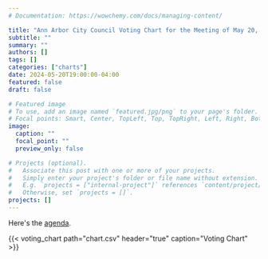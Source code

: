 ```yaml
---
# Documentation: https://wowchemy.com/docs/managing-content/

title: "Ann Arbor City Council Voting Chart for the Meeting of May 20, 2024"
subtitle: ""
summary: ""
authors: []
tags: []
categories: ["charts"]
date: 2024-05-20T19:00:00-04:00
featured: false
draft: false

# Featured image
# To use, add an image named `featured.jpg/png` to your page's folder.
# Focal points: Smart, Center, TopLeft, Top, TopRight, Left, Right, BottomLeft, Bottom, BottomRight.
image:
  caption: ""
  focal_point: ""
  preview_only: false

# Projects (optional).
#   Associate this post with one or more of your projects.
#   Simply enter your project's folder or file name without extension.
#   E.g. `projects = ["internal-project"]` references `content/project/deep-learning/index.md`.
#   Otherwise, set `projects = []`.
projects: []
---
```



Here's the [agenda](http://a2gov.legistar.com/MeetingDetail.aspx?ID=1141274&GUID=F154CBCB-300C-4AA0-B298-9F0E9AA17F4B&Options=info%7c&Search=).



{{< voting_chart path="chart.csv" header="true" caption="Voting Chart" >}}

